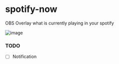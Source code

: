 # spotify-now

OBS Overlay what is currently playing in your spotify

![image](https://user-images.githubusercontent.com/5166731/187722560-fb5f8c79-9c58-473d-9212-573ddb1e9e13.png)

### TODO

- [ ] Notification
